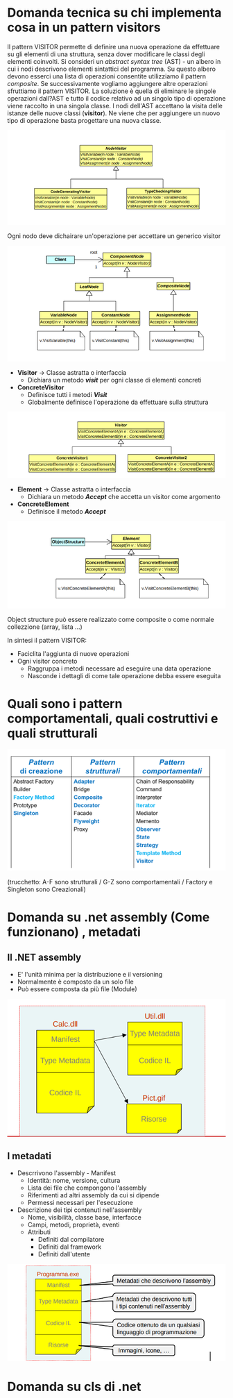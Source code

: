# Domanda tecnica su chi implementa cosa in un pattern visitors
Il pattern VISITOR permette di definire una nuova operazione da effettuare su gli elementi di una struttura, senza dover modificare le classi degli elementi coinvolti.
Si consideri un *abstract syntax tree* (AST) - un albero in cui i nodi descrivono elementi sintattici del programma. 
Su questo albero devono esserci una lista di operazioni consentite utilizziamo il pattern *composite*.
Se successivamente vogliamo aggiungere altre operazioni sfruttiamo il pattern VISITOR. La soluzione è quella di eliminare le singole operazioni dall?AST e tutto il codice relativo ad un singolo tipo di operazione viene raccolto in una singola classe. I nodi dell'AST accettano la visita delle istanze delle nuove classi (**visitor**). Ne viene che per aggiungere un nuovo tipo di operazione basta progettare una nuova classe.

![](resources/visitor_1.png)

Ogni nodo deve dichairare un'operazione per accettare un generico visitor

![resources/visitor_2.png](resources/visitor_2.png)

-   **Visitor** -> Classe astratta o interfaccia
    -   Dichiara un metodo ***visit*** per ogni classe di elementi concreti
-   **ConcreteVisitor**
    -   Definisce tutti i metodi ***Visit***
    -   Globalmente definisce l'operazione da effettuare sulla struttura

![](resources/visitor_3.png)

-   **Element** -> Classe astratta o interfaccia
    -   Dichiara un metodo ***Accept*** che accetta un visitor come argomento
-   **ConcreteElement**
    -   Definisce il metodo ***Accept***

![](resources/visitor_4.png)

Object structure può essere realizzato come composite o come normale collezzione (array, lista ...)

In sintesi il pattern VISITOR:
-   Faciclita l'aggiunta di nuove operazioni
-   Ogni visitor concreto
    -   Raggruppa i metodi necessare ad eseguire una data operazione
    -   Nasconde i dettagli di come tale operazione debba essere eseguita

# Quali sono i pattern comportamentali, quali costruttivi e quali strutturali
![](resources/pattern_1.png)

(trucchetto: A-F sono strutturali / G-Z sono comportamentali / Factory e Singleton sono Creazionali)

# Domanda su .net assembly (Come funzionano) , metadati
## Il .NET assembly
-   E' l'unità minima per la distribuzione e il versioning
-   Normalmente è composto da un solo file
-   Può essere composta da più file (Module)

![](resources/assembly_1.png)

## I metadati
-   Descrrivono l'assembly - Manifest
    -   Identità: nome, versione, cultura
    -   Lista dei file che compongono l'assembly
    -   Riferimenti ad altri assembly da cui si dipende
    -   Permessi necessari per l'esecuzione
-   Descrizione dei tipi contenuti nell'assembly
    -   Nome, visibilità, classe base, interfacce
    -   Campi, metodi, proprietà, eventi
    -   Attributi
        -   Definiti dal compilatore
        -   Definiti dal framework
        -   Definiti dall'utente

![](resources/assembly_2.png)

# Domanda su cls di .net
